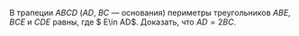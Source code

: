 В трапеции $ABCD$ ($AD$, $BC$ — основания) периметры треугольников $ABE$, $BCE$ и $CDE$ равны, где $ E\in  AD$. Доказать, что $AD = 2BC$.